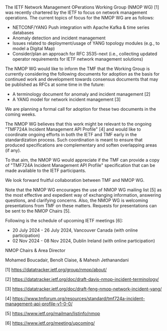 The IETF Network Management OPerations Working Group (NMOP WG) [1] was recently chartered by the IETF to focus on network management operations. The current topics of focus for the NMOP WG are as follows:

* NETCONF/YANG Push integration with Apache Kafka & time series databases
*	Anomaly detection and incident management
*	Issues related to deployment/usage of YANG topology modules (e.g., to model a Digital Map)
*	Consider/plan an approach for RFC 3535-next (i.e., collecting updated operator requirements for IETF network management solutions)

The NMOP WG would like to inform the TMF that the Working Group is currently considering the following documents for adoption as the basis for continued work and development towards consensus documents that may be published as RFCs at some time in the future:

*	A terminology document for anomaly and incident management [2]
*	A YANG model for network incident management [3]

We are planning a formal call for adoption for these two documents in the coming weeks.

The NMOP WG believes that this work might be relevant to the ongoing "TMF724A Incident Management API Profile" [4] and would like to coordinate ongoing efforts in both the IETF and TMF early in the standardization process.
Such coordination is meant to ensure that produced specifications are complementary and soften overlapping areas (if any).

To that aim, the NMOP WG would appreciate if the TMF can provide a copy of "TMF724A Incident Management API Profile" specification that can be made available to the IETF participants.

We look forward fruitful collaboration between TMF and NMOP WG.

Note that the NMOP WG encourages the use of NMOP WG mailing list [5] as the most effective and expedient way of exchanging information, answering questions, and clarifying concerns.
Also, the NMOP WG is welcoming presentations from TMF on these matters. Requests for presentations can be sent to the NMOP Chairs [5].

Following is the schedule of upcoming IETF meetings [6]:

* 20 July 2024 - 26 July 2024, Vancouver Canada (with online participation)
* 02 Nov 2024 - 08 Nov 2024, Dublin Ireland (with online participation)


NMOP Chairs & Area Director

Mohamed Boucadair, Benoît Claise, & Mahesh Jethanandani




[1] https://datatracker.ietf.org/group/nmop/about/

[2] https://datatracker.ietf.org/doc/draft-davis-nmop-incident-terminology/

[3] https://datatracker.ietf.org/doc/draft-feng-nmop-network-incident-yang/ 

[4] https://www.tmforum.org/resources/standard/tmf724a-incident-management-api-profile-v1-0-0/ 

[5] https://www.ietf.org/mailman/listinfo/nmop

[6] https://www.ietf.org/meeting/upcoming/
